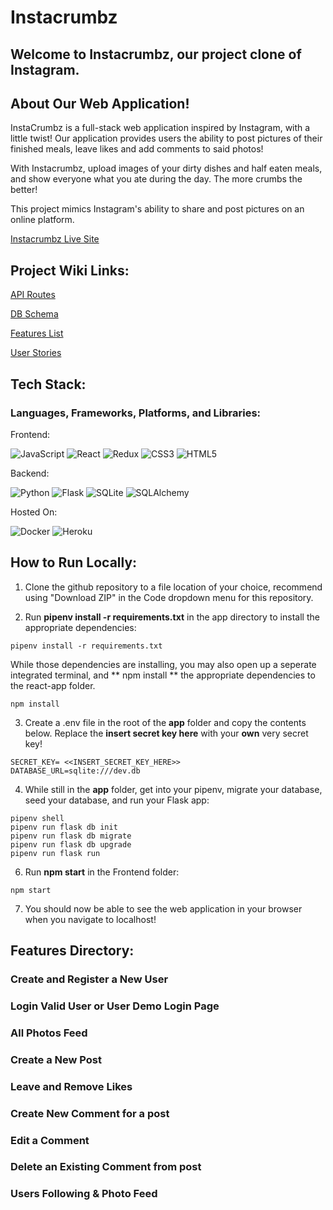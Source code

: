 # Instacrumbz
## Welcome to Instacrumbz, our project clone of Instagram.
## About Our Web Application!
InstaCrumbz is a full-stack web application inspired by Instagram, with a little twist! 
Our application provides users the ability to post pictures of their finished meals, leave likes and add comments to said photos! 

With Instacrumbz, upload images of your dirty dishes and half eaten meals, and show everyone what you ate during the day. The more crumbs the better!

This project mimics Instagram's ability to share and post pictures on an online platform.

[Instacrumbz Live Site](https://instacrumbz.herokuapp.com/login)

## Project Wiki Links:

[API Routes](https://github.com/avenida714/instacrumbz/wiki/API-ROUTES)

[DB Schema](https://github.com/avenida714/instacrumbz/wiki/DB-SCHEMA)

[Features List](https://github.com/avenida714/instacrumbz/wiki/FEATURES)

[User Stories](https://github.com/avenida714/instacrumbz/wiki/USER-STORIES)


## Tech Stack: 

### Languages, Frameworks, Platforms, and Libraries:

Frontend: 

![JavaScript](https://img.shields.io/badge/javascript-%23323330.svg?style=for-the-badge&logo=javascript&logoColor=%23F7DF1E) ![React](https://img.shields.io/badge/react-%2320232a.svg?style=for-the-badge&logo=react&logoColor=%2361DAFB) ![Redux](https://img.shields.io/badge/redux-%23593d88.svg?style=for-the-badge&logo=redux&logoColor=white) ![CSS3](https://img.shields.io/badge/css3-%231572B6.svg?style=for-the-badge&logo=css3&logoColor=white) ![HTML5](https://img.shields.io/badge/html5-%23E34F26.svg?style=for-the-badge&logo=html5&logoColor=white)

Backend: 

![Python](https://img.shields.io/badge/python-3670A0?style=for-the-badge&logo=python&logoColor=ffdd54) ![Flask](https://img.shields.io/badge/flask-%23000.svg?style=for-the-badge&logo=flask&logoColor=white) ![SQLite](https://img.shields.io/badge/sqlite-%2307405e.svg?style=for-the-badge&logo=sqlite&logoColor=white) ![SQLAlchemy](https://img.shields.io/badge/-SQLAlchemy-red?style=for-the-badge)


Hosted On: 

![Docker](https://img.shields.io/badge/docker-%230db7ed.svg?style=for-the-badge&logo=docker&logoColor=white) ![Heroku](https://img.shields.io/badge/heroku-%23430098.svg?style=for-the-badge&logo=heroku&logoColor=white)

## How to Run Locally: 

1. Clone the github repository to a file location of your choice, recommend using "Download ZIP" in the Code dropdown menu for this repository. 

2. Run **pipenv install -r requirements.txt** in the app directory to install the appropriate dependencies: 

```
pipenv install -r requirements.txt
```

While those dependencies are installing, you may also open up a seperate integrated terminal, and ** npm install ** the appropriate dependencies to the react-app folder. 
```
npm install 
```

3. Create a .env file in the root of the **app** folder and copy the contents below. Replace the **insert secret key here** with your **own** very secret key! 

```
SECRET_KEY= <<INSERT_SECRET_KEY_HERE>>
DATABASE_URL=sqlite:///dev.db
```

4. While still in the **app** folder, get into your pipenv, migrate your database, seed your database, and run your Flask app:

```
pipenv shell
pipenv run flask db init
pipenv run flask db migrate
pipenv run flask db upgrade
pipenv run flask run 
```

6. Run **npm start** in the Frontend folder:

```
npm start
```

7. You should now be able to see the web application in your browser when you navigate to localhost!

## Features Directory: 

### Create and Register a New User

### Login Valid User or User Demo Login Page

### All Photos Feed 

### Create a New Post 

### Leave and Remove Likes

### Create New Comment for a post

### Edit a Comment

### Delete an Existing Comment from post

### Users Following & Photo Feed
